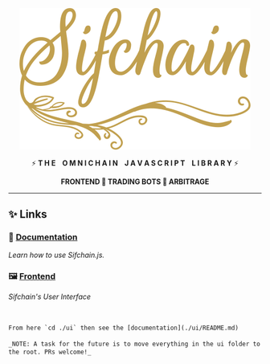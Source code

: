 <p align="center"><a href="https://dex.sifchain.finance" target="_blank" rel="noopener noreferrer"><img src="https://raw.githubusercontent.com/Sifchain/.github/main/assets/Sifchain%20Logo.svg"/>
</a></p>
<p align="center">
⚡️ <b>T H E &nbsp;&nbsp; O M N I C H A I N &nbsp;&nbsp; J A V A S C R I P T &nbsp;&nbsp;  L I B R A R Y</b> ⚡️
</p>
<p align="center">
  <b>
  FRONTEND 🤝 TRADING BOTS 🤝 ARBITRAGE
  </b>
</p>
<hr>


## ✨ Links

### 📖 [Documentation](https://github.com/Sifchain/sifchain-ui/tree/develop/ui/core#getting-started)
_Learn how to use Sifchain.js._

### 🖼 [Frontend](https://github.com/Sifchain/sifchain-ui/tree/develop/ui/app) 
_Sifchain's User Interface_

&nbsp;

```
From here `cd ./ui` then see the [documentation](./ui/README.md)

_NOTE: A task for the future is to move everything in the ui folder to the root. PRs welcome!_
```
